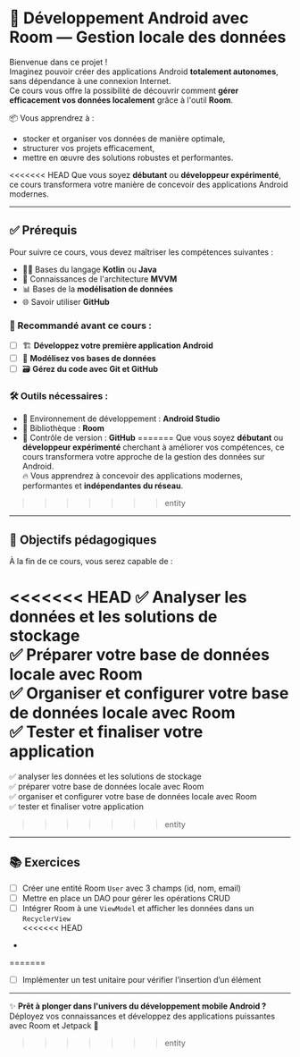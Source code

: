 # 📱 Développement Android avec Room — Gestion locale des données

Bienvenue dans ce projet !  
Imaginez pouvoir créer des applications Android **totalement autonomes**, sans dépendance à une connexion Internet.  
Ce cours vous offre la possibilité de découvrir comment **gérer efficacement vos données localement** grâce à l'outil **Room**.

📦 Vous apprendrez à :
- stocker et organiser vos données de manière optimale,
- structurer vos projets efficacement,
- mettre en œuvre des solutions robustes et performantes.

<<<<<<< HEAD
Que vous soyez **débutant** ou **développeur expérimenté**, ce cours transformera votre manière de concevoir des applications Android modernes.

---

## ✅ Prérequis

Pour suivre ce cours, vous devez maîtriser les compétences suivantes :

- 👨‍💻 Bases du langage **Kotlin** ou **Java**
- 🧠 Connaissances de l'architecture **MVVM**
- 📊 Bases de la **modélisation de données**
- 🌐 Savoir utiliser **GitHub**

### 🔁 Recommandé avant ce cours :

- [ ] 🏗 **Développez votre première application Android**
- [ ] 🧱 **Modélisez vos bases de données**
- [ ] 🗃 **Gérez du code avec Git et GitHub**

### 🛠 Outils nécessaires :

- 🧰 Environnement de développement : **Android Studio**
- 🧩 Bibliothèque : **Room**
- 🔧 Contrôle de version : **GitHub**
=======
Que vous soyez **débutant** ou **développeur expérimenté** cherchant à améliorer vos compétences, ce cours transformera votre approche de la gestion des données sur Android.  
🔥 Vous apprendrez à concevoir des applications modernes, performantes et **indépendantes du réseau**.
>>>>>>> entity

---

## 🎯 Objectifs pédagogiques

À la fin de ce cours, vous serez capable de :

<<<<<<< HEAD
✅ Analyser les données et les solutions de stockage  
✅ Préparer votre base de données locale avec Room  
✅ Organiser et configurer votre base de données locale avec Room  
✅ Tester et finaliser votre application  
=======
✅ analyser les données et les solutions de stockage  
✅ préparer votre base de données locale avec Room  
✅ organiser et configurer votre base de données locale avec Room  
✅ tester et finaliser votre application  
>>>>>>> entity

---

## 📚 Exercices

- [ ] Créer une entité Room `User` avec 3 champs (id, nom, email)  
- [ ] Mettre en place un DAO pour gérer les opérations CRUD  
- [ ] Intégrer Room à une `ViewModel` et afficher les données dans un `RecyclerView`  
<<<<<<< HEAD
-
=======
- [ ] Implémenter un test unitaire pour vérifier l’insertion d’un élément  

---

✨ **Prêt à plonger dans l'univers du développement mobile Android ?**  
Déployez vos connaissances et développez des applications puissantes avec Room et Jetpack 🔧
>>>>>>> entity
